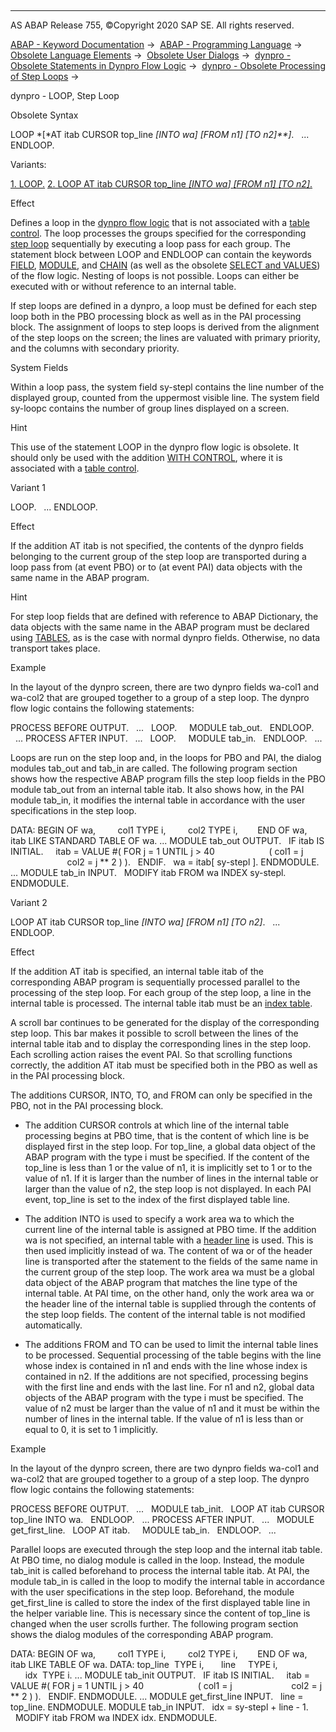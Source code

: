   

* * *

AS ABAP Release 755, ©Copyright 2020 SAP SE. All rights reserved.

[ABAP - Keyword Documentation](https://help.sap.com/doc/abapdocu_755_index_htm/7.55/en-US/abenabap.htm) →  [ABAP - Programming Language](https://help.sap.com/doc/abapdocu_755_index_htm/7.55/en-US/abenabap_reference.htm) →  [Obsolete Language Elements](https://help.sap.com/doc/abapdocu_755_index_htm/7.55/en-US/abenabap_obsolete.htm) →  [Obsolete User Dialogs](https://help.sap.com/doc/abapdocu_755_index_htm/7.55/en-US/abengui_obsolete.htm) →  [dynpro - Obsolete Statements in Dynpro Flow Logic](https://help.sap.com/doc/abapdocu_755_index_htm/7.55/en-US/abendynpro_obsolet.htm) →  [dynpro - Obsolete Processing of Step Loops](https://help.sap.com/doc/abapdocu_755_index_htm/7.55/en-US/abensteploop.htm) → 

dynpro - LOOP, Step Loop

Obsolete Syntax

LOOP *\[*AT itab CURSOR top\_line *\[*INTO wa*\]* *\[*FROM n1*\]* *\[*TO n2*\]**\]*.
  ...
ENDLOOP.

Variants:

[1\. LOOP.](#!ABAP_VARIANT_1@1@)
[2\. LOOP AT itab CURSOR top\_line *\[*INTO wa*\]* *\[*FROM n1*\]* *\[*TO n2*\]*.](#!ABAP_VARIANT_2@2@)

Effect

Defines a loop in the [dynpro flow logic](https://help.sap.com/doc/abapdocu_755_index_htm/7.55/en-US/abendynpro_flow_logic_glosry.htm "Glossary Entry") that is not associated with a [table control](https://help.sap.com/doc/abapdocu_755_index_htm/7.55/en-US/abentable_control_glosry.htm "Glossary Entry"). The loop processes the groups specified for the corresponding [step loop](https://help.sap.com/doc/abapdocu_755_index_htm/7.55/en-US/abenstep_loop_glosry.htm "Glossary Entry") sequentially by executing a loop pass for each group. The statement block between LOOP and ENDLOOP can contain the keywords [FIELD](https://help.sap.com/doc/abapdocu_755_index_htm/7.55/en-US/dynpfield.htm), [MODULE](https://help.sap.com/doc/abapdocu_755_index_htm/7.55/en-US/dynpmodule.htm), and [CHAIN](https://help.sap.com/doc/abapdocu_755_index_htm/7.55/en-US/dynpchain.htm) (as well as the obsolete [SELECT and VALUES](https://help.sap.com/doc/abapdocu_755_index_htm/7.55/en-US/dynpfield_value_select.htm)) of the flow logic. Nesting of loops is not possible. Loops can either be executed with or without reference to an internal table.

If step loops are defined in a dynpro, a loop must be defined for each step loop both in the PBO processing block as well as in the PAI processing block. The assignment of loops to step loops is derived from the alignment of the step loops on the screen; the lines are valuated with primary priority, and the columns with secondary priority.

System Fields

Within a loop pass, the system field sy-stepl contains the line number of the displayed group, counted from the uppermost visible line. The system field sy-loopc contains the number of group lines displayed on a screen.

Hint

This use of the statement LOOP in the dynpro flow logic is obsolete. It should only be used with the addition [WITH CONTROL](https://help.sap.com/doc/abapdocu_755_index_htm/7.55/en-US/dynploop.htm), where it is associated with a [table control](https://help.sap.com/doc/abapdocu_755_index_htm/7.55/en-US/abentable_control_glosry.htm "Glossary Entry").

Variant 1

LOOP.
  ...
ENDLOOP.

Effect

If the addition AT itab is not specified, the contents of the dynpro fields belonging to the current group of the step loop are transported during a loop pass from (at event PBO) or to (at event PAI) data objects with the same name in the ABAP program.

Hint

For step loop fields that are defined with reference to ABAP Dictionary, the data objects with the same name in the ABAP program must be declared using [TABLES](https://help.sap.com/doc/abapdocu_755_index_htm/7.55/en-US/abaptables.htm), as is the case with normal dynpro fields. Otherwise, no data transport takes place.

Example

In the layout of the dynpro screen, there are two dynpro fields wa-col1 and wa-col2 that are grouped together to a group of a step loop. The dynpro flow logic contains the following statements:

PROCESS BEFORE OUTPUT.
  ...
  LOOP.
    MODULE tab\_out.
  ENDLOOP.
  ...
PROCESS AFTER INPUT.
  ...
  LOOP.
    MODULE tab\_in.
  ENDLOOP.
  ...

Loops are run on the step loop and, in the loops for PBO and PAI, the dialog modules tab\_out and tab\_in are called. The following program section shows how the respective ABAP program fills the step loop fields in the PBO module tab\_out from an internal table itab. It also shows how, in the PAI module tab\_in, it modifies the internal table in accordance with the user specifications in the step loop.

DATA: BEGIN OF wa,
        col1 TYPE i,
        col2 TYPE i,
       END OF wa,
       itab LIKE STANDARD TABLE OF wa.
...
MODULE tab\_out OUTPUT.
  IF itab IS INITIAL.
    itab = VALUE #( FOR j = 1 UNTIL j > 40
                     ( col1 = j
                       col2 = j \*\* 2 ) ).
  ENDIF.
  wa = itab\[ sy-stepl \].
ENDMODULE.
...
MODULE tab\_in INPUT.
  MODIFY itab FROM wa INDEX sy-stepl.
ENDMODULE.

Variant 2

LOOP AT itab CURSOR top\_line *\[*INTO wa*\]* *\[*FROM n1*\]* *\[*TO n2*\]*.
  ...
ENDLOOP.

Effect

If the addition AT itab is specified, an internal table itab of the corresponding ABAP program is sequentially processed parallel to the processing of the step loop. For each group of the step loop, a line in the internal table is processed. The internal table itab must be an [index table](https://help.sap.com/doc/abapdocu_755_index_htm/7.55/en-US/abenindex_table_glosry.htm "Glossary Entry").

A scroll bar continues to be generated for the display of the corresponding step loop. This bar makes it possible to scroll between the lines of the internal table itab and to display the corresponding lines in the step loop. Each scrolling action raises the event PAI. So that scrolling functions correctly, the addition AT itab must be specified both in the PBO as well as in the PAI processing block.

The additions CURSOR, INTO, TO, and FROM can only be specified in the PBO, not in the PAI processing block.

-   The addition CURSOR controls at which line of the internal table processing begins at PBO time, that is the content of which line is be displayed first in the step loop. For top\_line, a global data object of the ABAP program with the type i must be specified. If the content of the top\_line is less than 1 or the value of n1, it is implicitly set to 1 or to the value of n1. If it is larger than the number of lines in the internal table or larger than the value of n2, the step loop is not displayed. In each PAI event, top\_line is set to the index of the first displayed table line.

-   The addition INTO is used to specify a work area wa to which the current line of the internal table is assigned at PBO time. If the addition wa is not specified, an internal table with a [header line](https://help.sap.com/doc/abapdocu_755_index_htm/7.55/en-US/abenheader_line_glosry.htm "Glossary Entry") is used. This is then used implicitly instead of wa. The content of wa or of the header line is transported after the statement to the fields of the same name in the current group of the step loop. The work area wa must be a global data object of the ABAP program that matches the line type of the internal table. At PAI time, on the other hand, only the work area wa or the header line of the internal table is supplied through the contents of the step loop fields. The content of the internal table is not modified automatically.

-   The additions FROM and TO can be used to limit the internal table lines to be processed. Sequential processing of the table begins with the line whose index is contained in n1 and ends with the line whose index is contained in n2. If the additions are not specified, processing begins with the first line and ends with the last line. For n1 and n2, global data objects of the ABAP program with the type i must be specified. The value of n2 must be larger than the value of n1 and it must be within the number of lines in the internal table. If the value of n1 is less than or equal to 0, it is set to 1 implicitly.

Example

In the layout of the dynpro screen, there are two dynpro fields wa-col1 and wa-col2 that are grouped together to a group of a step loop. The dynpro flow logic contains the following statements:

PROCESS BEFORE OUTPUT.
  ...
  MODULE tab\_init.
  LOOP AT itab CURSOR top\_line INTO wa.
  ENDLOOP.
  ...
PROCESS AFTER INPUT.
  ...
  MODULE get\_first\_line.
  LOOP AT itab.
    MODULE tab\_in.
  ENDLOOP.
  ...

Parallel loops are executed through the step loop and the internal itab table. At PBO time, no dialog module is called in the loop. Instead, the module tab\_init is called beforehand to process the internal table itab. At PAI, the module tab\_in is called in the loop to modify the internal table in accordance with the user specifications in the step loop. Beforehand, the module get\_first\_line is called to store the index of the first displayed table line in the helper variable line. This is necessary since the content of top\_line is changed when the user scrolls further. The following program section shows the dialog modules of the corresponding ABAP program.

DATA: BEGIN OF wa,
        col1 TYPE i,
        col2 TYPE i,
       END OF wa,
       itab LIKE TABLE OF wa.
DATA: top\_line  TYPE i,
      line     TYPE i,
      idx  TYPE i.
...
MODULE tab\_init OUTPUT.
  IF itab IS INITIAL.
    itab = VALUE #( FOR j = 1 UNTIL j > 40
                     ( col1 = j
                       col2 = j \*\* 2 ) ).
  ENDIF.
ENDMODULE.
...
MODULE get\_first\_line INPUT.
  line = top\_line.
ENDMODULE.
MODULE tab\_in INPUT.
  idx = sy-stepl + line - 1.
  MODIFY itab FROM wa INDEX idx.
ENDMODULE.